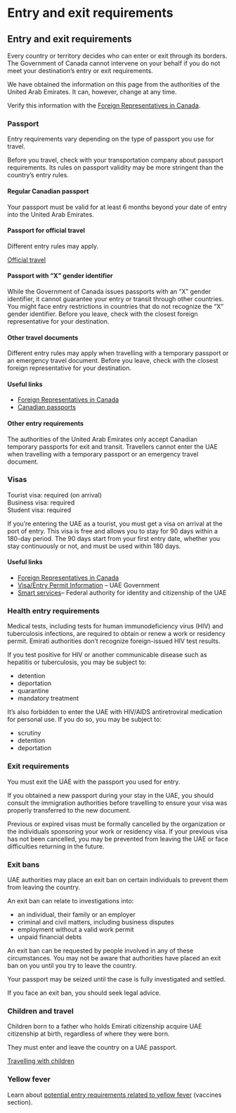# Entry and exit requirements

## Entry and exit requirements

Every country or territory decides who can enter or exit through its borders. The Government of Canada cannot intervene on your behalf if you do not meet your destination’s entry or exit requirements.

We have obtained the information on this page from the authorities of the United Arab Emirates. It can, however, change at any time.

Verify this information with the [Foreign Representatives in Canada](https://www.international.gc.ca/protocol-protocole/reps.aspx?lang=eng).

### Passport

Entry requirements vary depending on the type of passport you use for travel.

Before you travel, check with your transportation company about passport requirements. Its rules on passport validity may be more stringent than the country’s entry rules.

#### Regular Canadian passport

Your passport must be valid for at least 6 months beyond your date of entry into the United Arab Emirates.

#### Passport for official travel

Different entry rules may apply.

[Official travel](https://www.canada.ca/en/immigration-refugees-citizenship/services/canadian-passports/official-travel.html)

#### Passport with “X” gender identifier

While the Government of Canada issues passports with an “X” gender identifier, it cannot guarantee your entry or transit through other countries. You might face entry restrictions in countries that do not recognize the “X” gender identifier. Before you leave, check with the closest foreign representative for your destination.

#### Other travel documents

Different entry rules may apply when travelling with a temporary passport or an emergency travel document. Before you leave, check with the closest foreign representative for your destination.

#### Useful links

* [Foreign Representatives in Canada](https://www.international.gc.ca/protocol-protocole/reps.aspx?lang=eng)
* [Canadian passports](http://www.canada.ca/passport)

#### Other entry requirements

The authorities of the United Arab Emirates only accept Canadian temporary passports for exit and transit. Travellers cannot enter the UAE when travelling with a temporary passport or an emergency travel document.

### Visas

Tourist visa: required (on arrival)  
 Business visa: required  
 Student visa: required

If you’re entering the UAE as a tourist, you must get a visa on arrival at the port of entry. This visa is free and allows you to stay for 90 days within a 180-day period. The 90 days start from your first entry date, whether you stay continuously or not, and must be used within 180 days.

#### Useful links

* [Foreign Representatives in Canada](https://www.international.gc.ca/protocol-protocole/reps.aspx?lang=eng)
* [Visa/Entry Permit Information](https://u.ae/en/information-and-services/visa-and-emirates-id/do-you-need-an-entry-permit-or-a-visa-to-enter-the-uae) – UAE Government
* [Smart services](https://smartservices.ica.gov.ae/echannels/web/client/default.html#/login)– Federal authority for identity and citizenship of the UAE

### Health entry requirements

Medical tests, including tests for human immunodeficiency virus (HIV) and tuberculosis infections, are required to obtain or renew a work or residency permit. Emirati authorities don’t recognize foreign-issued HIV test results.

If you test positive for HIV or another communicable disease such as hepatitis or tuberculosis, you may be subject to:

* detention
* deportation
* quarantine
* mandatory treatment

It’s also forbidden to enter the UAE with HIV/AIDS antiretroviral medication for personal use. If you do so, you may be subject to:

* scrutiny
* detention
* deportation

### Exit requirements

You must exit the UAE with the passport you used for entry.

If you obtained a new passport during your stay in the UAE, you should consult the immigration authorities before travelling to ensure your visa was properly transferred to the new document.

Previous or expired visas must be formally cancelled by the organization or the individuals sponsoring your work or residency visa. If your previous visa has not been cancelled, you may be prevented from leaving the UAE or face difficulties returning in the future.

### Exit bans

UAE authorities may place an exit ban on certain individuals to prevent them from leaving the country.

An exit ban can relate to investigations into:

* an individual, their family or an employer
* criminal and civil matters, including business disputes
* employment without a valid work permit
* unpaid financial debts

An exit ban can be requested by people involved in any of these circumstances. You may not be aware that authorities have placed an exit ban on you until you try to leave the country.

Your passport may be seized until the case is fully investigated and settled.

If you face an exit ban, you should seek legal advice.

### Children and travel

Children born to a father who holds Emirati citizenship acquire UAE citizenship at birth, regardless of where they were born.

They must enter and leave the country on a UAE passport.

[Travelling with children](http://travel.gc.ca/travelling/children)

### Yellow fever

Learn about [potential entry requirements related to yellow fever](#health) (vaccines section).

####